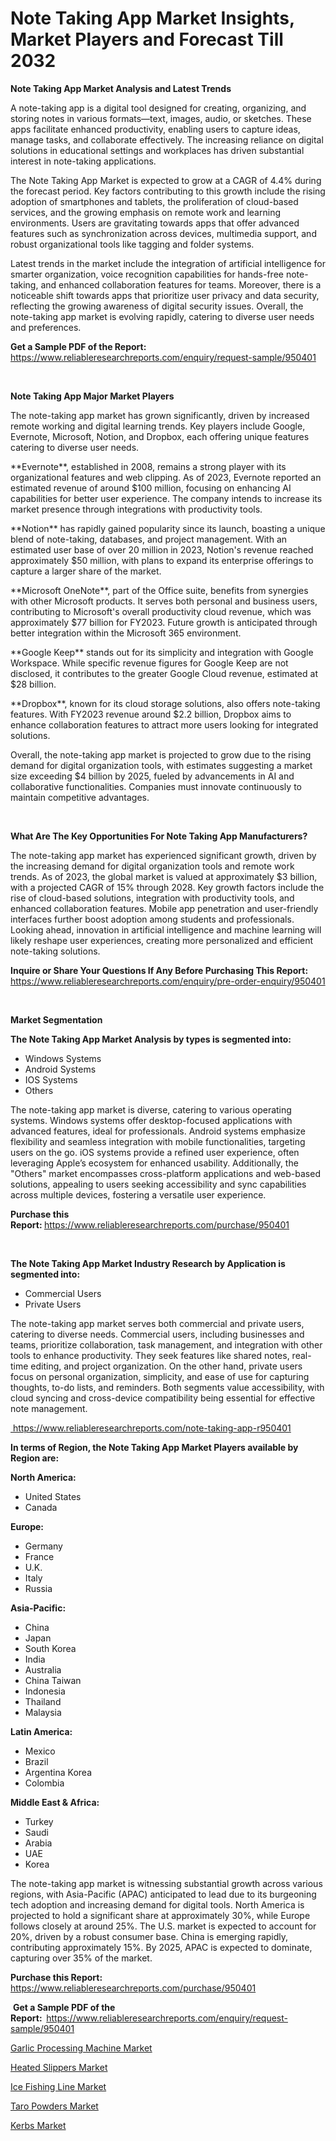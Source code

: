 <p><h1>Note Taking App Market Insights, Market Players and Forecast Till 2032</h1></p><p><strong>Note Taking App Market Analysis and Latest Trends</strong></p>
<p><p>A note-taking app is a digital tool designed for creating, organizing, and storing notes in various formats—text, images, audio, or sketches. These apps facilitate enhanced productivity, enabling users to capture ideas, manage tasks, and collaborate effectively. The increasing reliance on digital solutions in educational settings and workplaces has driven substantial interest in note-taking applications.</p><p>The Note Taking App Market is expected to grow at a CAGR of 4.4% during the forecast period. Key factors contributing to this growth include the rising adoption of smartphones and tablets, the proliferation of cloud-based services, and the growing emphasis on remote work and learning environments. Users are gravitating towards apps that offer advanced features such as synchronization across devices, multimedia support, and robust organizational tools like tagging and folder systems.</p><p>Latest trends in the market include the integration of artificial intelligence for smarter organization, voice recognition capabilities for hands-free note-taking, and enhanced collaboration features for teams. Moreover, there is a noticeable shift towards apps that prioritize user privacy and data security, reflecting the growing awareness of digital security issues. Overall, the note-taking app market is evolving rapidly, catering to diverse user needs and preferences.</p></p>
<p><strong>Get a Sample PDF of the Report:&nbsp;</strong> <a href="https://www.reliableresearchreports.com/enquiry/request-sample/950401?utm_campaign=83&utm_medium=2&utm_source=Github&utm_content=ia&utm_term=05032025&utm_id=note-taking-app">https://www.reliableresearchreports.com/enquiry/request-sample/950401</a></p>
<p>&nbsp;</p>
<p><strong>Note Taking App Major Market Players</strong></p>
<p><p>The note-taking app market has grown significantly, driven by increased remote working and digital learning trends. Key players include Google, Evernote, Microsoft, Notion, and Dropbox, each offering unique features catering to diverse user needs.</p><p>**Evernote**, established in 2008, remains a strong player with its organizational features and web clipping. As of 2023, Evernote reported an estimated revenue of around $100 million, focusing on enhancing AI capabilities for better user experience. The company intends to increase its market presence through integrations with productivity tools.</p><p>**Notion** has rapidly gained popularity since its launch, boasting a unique blend of note-taking, databases, and project management. With an estimated user base of over 20 million in 2023, Notion's revenue reached approximately $50 million, with plans to expand its enterprise offerings to capture a larger share of the market.</p><p>**Microsoft OneNote**, part of the Office suite, benefits from synergies with other Microsoft products. It serves both personal and business users, contributing to Microsoft's overall productivity cloud revenue, which was approximately $77 billion for FY2023. Future growth is anticipated through better integration within the Microsoft 365 environment.</p><p>**Google Keep** stands out for its simplicity and integration with Google Workspace. While specific revenue figures for Google Keep are not disclosed, it contributes to the greater Google Cloud revenue, estimated at $28 billion.</p><p>**Dropbox**, known for its cloud storage solutions, also offers note-taking features. With FY2023 revenue around $2.2 billion, Dropbox aims to enhance collaboration features to attract more users looking for integrated solutions.</p><p>Overall, the note-taking app market is projected to grow due to the rising demand for digital organization tools, with estimates suggesting a market size exceeding $4 billion by 2025, fueled by advancements in AI and collaborative functionalities. Companies must innovate continuously to maintain competitive advantages.</p></p>
<p>&nbsp;</p>
<p><strong>What Are The Key Opportunities For Note Taking App Manufacturers?</strong></p>
<p><p>The note-taking app market has experienced significant growth, driven by the increasing demand for digital organization tools and remote work trends. As of 2023, the global market is valued at approximately $3 billion, with a projected CAGR of 15% through 2028. Key growth factors include the rise of cloud-based solutions, integration with productivity tools, and enhanced collaboration features. Mobile app penetration and user-friendly interfaces further boost adoption among students and professionals. Looking ahead, innovation in artificial intelligence and machine learning will likely reshape user experiences, creating more personalized and efficient note-taking solutions.</p></p>
<p><strong>Inquire or Share Your Questions If Any Before Purchasing This Report:</strong> <a href="https://www.reliableresearchreports.com/enquiry/pre-order-enquiry/950401?utm_campaign=83&utm_medium=2&utm_source=Github&utm_content=ia&utm_term=05032025&utm_id=note-taking-app">https://www.reliableresearchreports.com/enquiry/pre-order-enquiry/950401</a></p>
<p>&nbsp;</p>
<p><strong>Market Segmentation</strong></p>
<p><strong>The Note Taking App Market Analysis by types is segmented into:</strong></p>
<p><ul><li>Windows Systems</li><li>Android Systems</li><li>IOS Systems</li><li>Others</li></ul></p>
<p><p>The note-taking app market is diverse, catering to various operating systems. Windows systems offer desktop-focused applications with advanced features, ideal for professionals. Android systems emphasize flexibility and seamless integration with mobile functionalities, targeting users on the go. iOS systems provide a refined user experience, often leveraging Apple’s ecosystem for enhanced usability. Additionally, the "Others" market encompasses cross-platform applications and web-based solutions, appealing to users seeking accessibility and sync capabilities across multiple devices, fostering a versatile user experience.</p></p>
<p><strong>Purchase this Report:&nbsp;</strong><a href="https://www.reliableresearchreports.com/purchase/950401?utm_campaign=83&utm_medium=2&utm_source=Github&utm_content=ia&utm_term=05032025&utm_id=note-taking-app">https://www.reliableresearchreports.com/purchase/950401</a></p>
<p>&nbsp;</p>
<p><strong>The Note Taking App Market Industry Research by Application is segmented into:</strong></p>
<p><ul><li>Commercial Users</li><li>Private Users</li></ul></p>
<p><p>The note-taking app market serves both commercial and private users, catering to diverse needs. Commercial users, including businesses and teams, prioritize collaboration, task management, and integration with other tools to enhance productivity. They seek features like shared notes, real-time editing, and project organization. On the other hand, private users focus on personal organization, simplicity, and ease of use for capturing thoughts, to-do lists, and reminders. Both segments value accessibility, with cloud syncing and cross-device compatibility being essential for effective note management.</p></p>
<p><a href="https://www.reliableresearchreports.com/note-taking-app-r950401?utm_campaign=83&utm_medium=2&utm_source=Github&utm_content=ia&utm_term=05032025&utm_id=note-taking-app">&nbsp;https://www.reliableresearchreports.com/note-taking-app-r950401</a></p>
<p><strong>In terms of Region, the Note Taking App Market Players available by Region are:</strong></p>
<p>
    <p> <strong> North America: </strong>
        <ul>
            <li>United States</li>
            <li>Canada</li>
        </ul>
        </p> 
    <p> <strong> Europe: </strong>
        <ul>
            <li>Germany</li>
            <li>France</li>
            <li>U.K.</li>
            <li>Italy</li>
            <li>Russia</li>
        </ul>
        </p> 
    <p> <strong> Asia-Pacific: </strong>
        <ul>
            <li>China</li>
            <li>Japan</li>
            <li>South Korea</li>
            <li>India</li>
            <li>Australia</li>
            <li>China Taiwan</li>
            <li>Indonesia</li>
            <li>Thailand</li>
            <li>Malaysia</li>
        </ul>
        </p> 
    <p> <strong> Latin America: </strong>
        <ul>
            <li>Mexico</li>
            <li>Brazil</li>
            <li>Argentina Korea</li>
            <li>Colombia</li>
        </ul>
        </p> 
    <p> <strong> Middle East & Africa: </strong>
        <ul>
            <li>Turkey</li>
            <li>Saudi</li>
            <li>Arabia</li>
            <li>UAE</li>
            <li>Korea</li>
        </ul>
    </p>
    </p>
<p><p>The note-taking app market is witnessing substantial growth across various regions, with Asia-Pacific (APAC) anticipated to lead due to its burgeoning tech adoption and increasing demand for digital tools. North America is projected to hold a significant share at approximately 30%, while Europe follows closely at around 25%. The U.S. market is expected to account for 20%, driven by a robust consumer base. China is emerging rapidly, contributing approximately 15%. By 2025, APAC is expected to dominate, capturing over 35% of the market.</p></p>
<p><strong>Purchase this Report: </strong><a href="https://www.reliableresearchreports.com/purchase/950401?utm_campaign=83&utm_medium=2&utm_source=Github&utm_content=ia&utm_term=05032025&utm_id=note-taking-app">https://www.reliableresearchreports.com/purchase/950401</a></p>
<p>&nbsp;<strong>Get a Sample PDF of the Report:&nbsp;&nbsp;</strong><a href="https://www.reliableresearchreports.com/enquiry/request-sample/950401?utm_campaign=83&utm_medium=2&utm_source=Github&utm_content=ia&utm_term=05032025&utm_id=note-taking-app">https://www.reliableresearchreports.com/enquiry/request-sample/950401</a></p>
<p><strong></strong></p>
<p><p><a href="https://github.com/mokeleveisel/Market-Research-Report-List-1/blob/main/garlic-processing-machine-market.md?utm_campaign=83&utm_medium=2&utm_source=Github&utm_content=ia&utm_term=05032025&utm_id=note-taking-app">Garlic Processing Machine Market</a></p><p><a href="https://github.com/abidomamen/Market-Research-Report-List-1/blob/main/heated-slippers-market.md?utm_campaign=83&utm_medium=2&utm_source=Github&utm_content=ia&utm_term=05032025&utm_id=note-taking-app">Heated Slippers Market</a></p><p><a href="https://github.com/leijavaagexo/Market-Research-Report-List-1/blob/main/ice-fishing-line-market.md?utm_campaign=83&utm_medium=2&utm_source=Github&utm_content=ia&utm_term=05032025&utm_id=note-taking-app">Ice Fishing Line Market</a></p><p><a href="https://github.com/adelanwkadua/Market-Research-Report-List-1/blob/main/taro-powders-market.md?utm_campaign=83&utm_medium=2&utm_source=Github&utm_content=ia&utm_term=05032025&utm_id=note-taking-app">Taro Powders Market</a></p><p><a href="https://github.com/tanckfelli84/Market-Research-Report-List-1/blob/main/kerbs-market.md?utm_campaign=83&utm_medium=2&utm_source=Github&utm_content=ia&utm_term=05032025&utm_id=note-taking-app">Kerbs Market</a></p></p>
